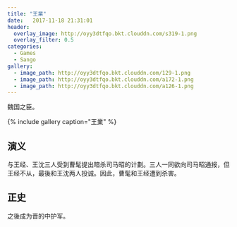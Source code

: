```yaml
---
title: "王業"
date:   2017-11-18 21:31:01
header:
  overlay_image: http://oyy3dtfqo.bkt.clouddn.com/s319-1.png
  overlay_filter: 0.5
categories:
  - Games
  - Sango
gallery:
  - image_path: http://oyy3dtfqo.bkt.clouddn.com/129-1.png
  - image_path: http://oyy3dtfqo.bkt.clouddn.com/a172-1.png
  - image_path: http://oyy3dtfqo.bkt.clouddn.com/a126-1.png
---
```


魏国之臣。

{% include gallery caption="王業" %}

## 演义

与王经、王沈三人受到曹髦提出暗杀司马昭的计劃。三人一同欲向司马昭通报，但王经不从，最後和王沈两人投诚。因此，曹髦和王经遭到杀害。

## 正史

之後成为晋的中护军。
